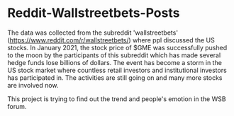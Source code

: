 # Reddit-Wallstreetbets-Posts

The data was collected from the subreddit 'wallstreetbets' (https://www.reddit.com/r/wallstreetbets/) where ppl discussed the US stocks. In January 2021, the stock price of $GME was successfully pushed to the moon by the participants of this subreddit which has made several hedge funds lose billions of dollars. The event has become a storm in the US stock market where countless retail investors and institutional investors has participated in. The activities are still going on and many more stocks are involved now.

This project is trying to find out the trend and people's emotion in the WSB forum. 
